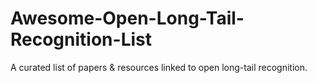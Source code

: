 # Awesome-Open-Long-Tail-Recognition-List
A curated list of papers &amp; resources linked to open long-tail recognition.
